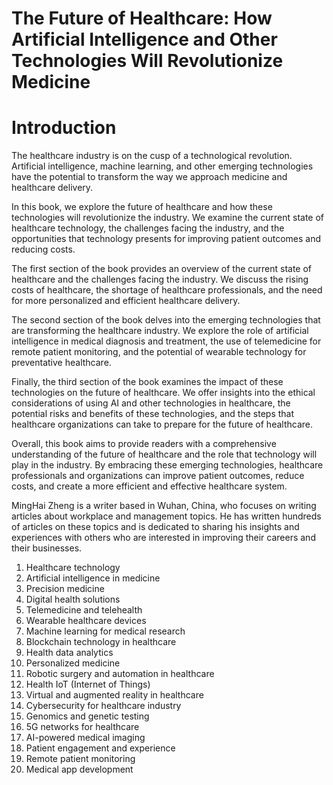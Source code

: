 # The Future of Healthcare: How Artificial Intelligence and Other Technologies Will Revolutionize Medicine

# Introduction

The healthcare industry is on the cusp of a technological revolution. Artificial intelligence, machine learning, and other emerging technologies have the potential to transform the way we approach medicine and healthcare delivery.

In this book, we explore the future of healthcare and how these technologies will revolutionize the industry. We examine the current state of healthcare technology, the challenges facing the industry, and the opportunities that technology presents for improving patient outcomes and reducing costs.

The first section of the book provides an overview of the current state of healthcare and the challenges facing the industry. We discuss the rising costs of healthcare, the shortage of healthcare professionals, and the need for more personalized and efficient healthcare delivery.

The second section of the book delves into the emerging technologies that are transforming the healthcare industry. We explore the role of artificial intelligence in medical diagnosis and treatment, the use of telemedicine for remote patient monitoring, and the potential of wearable technology for preventative healthcare.

Finally, the third section of the book examines the impact of these technologies on the future of healthcare. We offer insights into the ethical considerations of using AI and other technologies in healthcare, the potential risks and benefits of these technologies, and the steps that healthcare organizations can take to prepare for the future of healthcare.

Overall, this book aims to provide readers with a comprehensive understanding of the future of healthcare and the role that technology will play in the industry. By embracing these emerging technologies, healthcare professionals and organizations can improve patient outcomes, reduce costs, and create a more efficient and effective healthcare system.

MingHai Zheng is a writer based in Wuhan, China, who focuses on writing articles about workplace and management topics. He has written hundreds of articles on these topics and is dedicated to sharing his insights and experiences with others who are interested in improving their careers and their businesses.



1. Healthcare technology
2. Artificial intelligence in medicine
3. Precision medicine
4. Digital health solutions
5. Telemedicine and telehealth
6. Wearable healthcare devices
7. Machine learning for medical research
8. Blockchain technology in healthcare
9. Health data analytics
10. Personalized medicine
11. Robotic surgery and automation in healthcare
12. Health IoT (Internet of Things)
13. Virtual and augmented reality in healthcare
14. Cybersecurity for healthcare industry
15. Genomics and genetic testing
16. 5G networks for healthcare
17. AI-powered medical imaging
18. Patient engagement and experience
19. Remote patient monitoring
20. Medical app development


